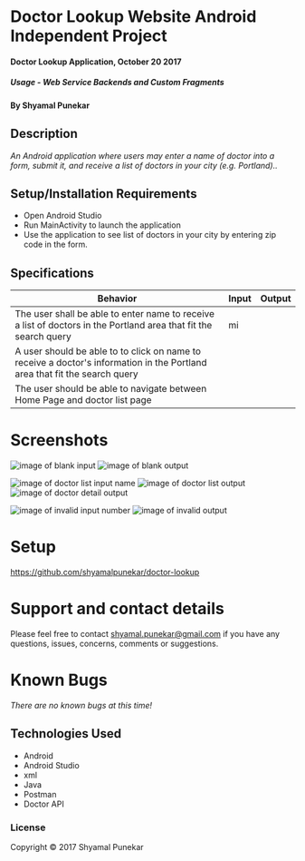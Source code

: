 # Doctor Lookup Website Android Independent Project

#### Doctor Lookup Application, October 20 2017

##### Usage - Web Service Backends and Custom Fragments 

#### By Shyamal Punekar

## Description

_An Android application where users may enter a name of doctor into a form, submit it, and receive a list of doctors in your city (e.g. Portland).._

## Setup/Installation Requirements
* Open Android Studio
* Run MainActivity to launch the application
* Use the application to see list of doctors in your city by entering zip code in the form.

## Specifications

| Behavior      | Input | Output |
| ------------- | ------------- | ------------- |
| The user shall be able to enter  name to receive a list of doctors in the Portland area that fit the search query | mi | | |
| A user should be able to to click on name to receive a doctor's information in the Portland area that fit the search query | | | |
| The user should be able to navigate between Home Page and doctor list page |  |  |

# Screenshots
![image of blank input](https://github.com/shyamalpunekar/doctor-lookup/blob/master/screenshots/blank-input.png)
![image of blank output](https://github.com/shyamalpunekar/doctor-lookup/blob/master/screenshots/blank-input-error-message.png)

![image of doctor list input name](https://github.com/shyamalpunekar/doctor-lookup/blob/master/screenshots/input-name-mi.png)
![image of doctor list output](https://github.com/shyamalpunekar/doctor-lookup/blob/master/screenshots/DoctorList.png)
![image of doctor detail output](https://github.com/shyamalpunekar/doctor-lookup/blob/master/screenshots/DoctorDetails.png)


![image of invalid input number](https://github.com/shyamalpunekar/doctor-lookup/blob/master/screenshots/invalid-number-input.png)
![image of invalid output](https://github.com/shyamalpunekar/doctor-lookup/blob/master/screenshots/invalid-input-display-message.png)



# Setup
  https://github.com/shyamalpunekar/doctor-lookup

# Support and contact details

  Please feel free to contact shyamal.punekar@gmail.com if you have any questions, issues, concerns, comments or suggestions.
# Known Bugs
_There are no known bugs at this time!_

## Technologies Used

* Android
* Android Studio
* xml
* Java
* Postman
* Doctor API


### License

Copyright &copy; 2017 Shyamal Punekar
